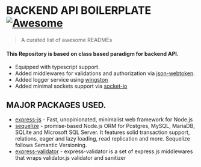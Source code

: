
# BACKEND API BOILERPLATE [![Awesome](https://cdn.rawgit.com/sindresorhus/awesome/d7305f38d29fed78fa85652e3a63e154dd8e8829/media/badge.svg)](https://github.com/parseshyam)
> A curated list of awesome READMEs

#### This Repository is based on class based paradigm for backend API.
- Equipped with typescript support.
- Added middlewares for validations and authorization via [json-webtoken](https://www.npmjs.com/package/jsonwebtoken).
- Added logger service using [wingston](https://www.npmjs.com/package/winston)
- Added minimal sockets support via [socket-io](https://www.npmjs.com/package/socket.io)

## MAJOR PACKAGES USED.

- [express-js](https://www.npmjs.com/package/express) - Fast, unopinionated, minimalist web framework for Node.js
- [sequelize](https://www.npmjs.com/package/sequelize) -  promise-based Node.js ORM for Postgres, MySQL, MariaDB, SQLite and Microsoft SQL Server. It features solid transaction support, relations, eager and lazy loading, read replication and more. Sequelize follows Semantic Versioning.
- [express-validator](https://www.npmjs.com/package/express-validator) - express-validator is a set of express.js middlewares that wraps validator.js validator and sanitizer 